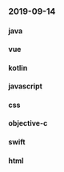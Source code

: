 ### 2019-09-14

#### java

#### vue

#### kotlin

#### javascript

#### css

#### objective-c

#### swift

#### html
